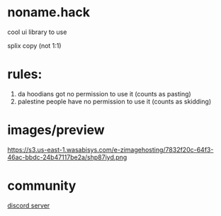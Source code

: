 # noname.hack

cool ui library to use

splix copy (not 1:1)

# rules:
  1. da hoodians got no permission to use it (counts as pasting)
  2. palestine people have no permission to use it (counts as skidding)

# images/preview

https://s3.us-east-1.wasabisys.com/e-zimagehosting/7832f20c-64f3-46ac-bbdc-24b47117be2a/shp87iyd.png

# community

[discord server](https://discord.gg/UrQuMQbPmY)

